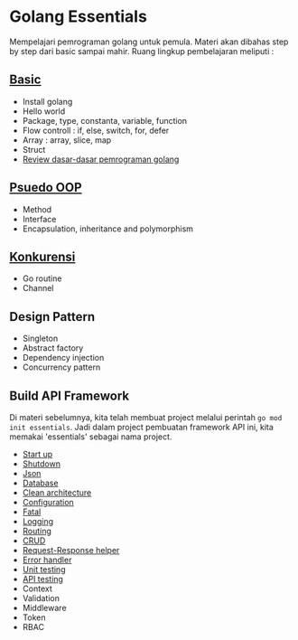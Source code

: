 # Golang Essentials
Mempelajari pemrograman golang untuk pemula. Materi akan dibahas step by step dari basic sampai mahir. Ruang lingkup pembelajaran meliputi :

## [Basic](https://github.com/jacky-htg/golang-essentials/blob/master/basic.md)
- Install golang
- Hello world
- Package, type, constanta, variable, function
- Flow controll : if, else, switch, for, defer
- Array : array, slice, map
- Struct
- [Review dasar-dasar pemrograman golang](https://github.com/jacky-htg/golang-essentials/blob/master/review_basic.md)

## [Psuedo OOP](https://github.com/jacky-htg/golang-essentials/blob/master/pseudo_oop.md)
- Method
- Interface
- Encapsulation, inheritance and polymorphism

## [Konkurensi](https://github.com/jacky-htg/golang-essentials/blob/master/konkurensi.md)
- Go routine
- Channel

## Design Pattern
- Singleton
- Abstract factory
- Dependency injection
- Concurrency pattern

## Build API Framework
Di materi sebelumnya, kita telah membuat project melalui perintah `go mod init essentials`. Jadi dalam project pembuatan framework API ini, kita memakai 'essentials' sebagai nama project.
- [Start up](https://github.com/jacky-htg/golang-essentials/blob/master/start-up.md)
- [Shutdown](https://github.com/jacky-htg/golang-essentials/blob/master/shutdown.md)
- [Json](https://github.com/jacky-htg/golang-essentials/blob/master/json.md)
- [Database](https://github.com/jacky-htg/golang-essentials/blob/master/database.md)
- [Clean architecture](https://github.com/jacky-htg/golang-essentials/blob/master/clean-architecture.md)
- [Configuration](https://github.com/jacky-htg/golang-essentials/blob/master/configuration.md)
- [Fatal](https://github.com/jacky-htg/golang-essentials/blob/master/fatal.md)
- [Logging](https://github.com/jacky-htg/golang-essentials/blob/master/logging.md)
- [Routing](https://github.com/jacky-htg/golang-essentials/blob/master/routing.md)
- [CRUD](https://github.com/jacky-htg/golang-essentials/blob/master/crud.md)
- [Request-Response helper](https://github.com/jacky-htg/golang-essentials/blob/master/request-response-helper.md)
- [Error handler](https://github.com/jacky-htg/golang-essentials/blob/master/error-handler.md)
- [Unit testing](https://github.com/jacky-htg/golang-essentials/blob/master/unit-testing.md)
- [API testing](https://github.com/jacky-htg/golang-essentials/blob/master/api-testing.md)
- Context
- Validation
- Middleware
- Token
- RBAC
